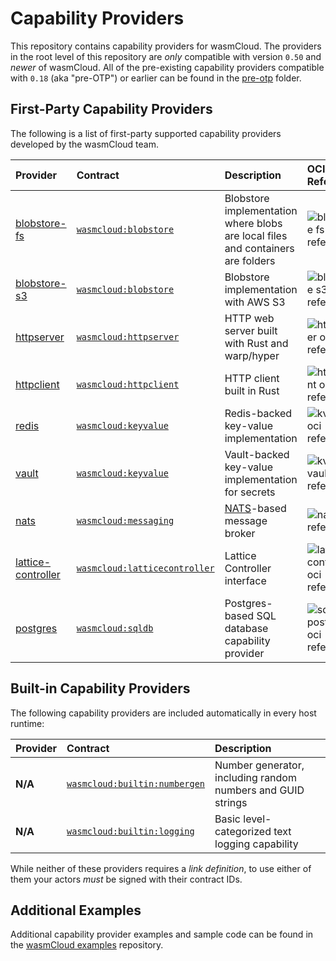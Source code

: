 # Capability Providers

This repository contains capability providers for wasmCloud. The providers 
in the root level of this repository are _only_ compatible with version `0.50`
and _newer_ of wasmCloud. All of the pre-existing capability providers compatible
with `0.18` (aka "pre-OTP") or earlier can be found in the [pre-otp](./pre-otp) folder.

## First-Party Capability Providers
The following is a list of first-party supported capability providers developed by the
wasmCloud team.

| Provider | Contract | Description | OCI Reference <img style="width: 300px" align="right" />  |
| :--- | :--- | :--- | :--- |
| [blobstore-fs](./blobstore-fs) | [`wasmcloud:blobstore`](https://github.com/wasmCloud/interfaces/tree/main/blobstore-fs) | Blobstore implementation where blobs are local files and containers are folders | <img alt='blobstore fs oci reference' src='https://img.shields.io/endpoint?url=https%3A%2F%2Fproud-bird-4896.cosmonic.io%2Fblobstore-fs' />
| [blobstore-s3](./blobstore-s3) | [`wasmcloud:blobstore`](https://github.com/wasmCloud/interfaces/tree/main/blobstore-s3) | Blobstore implementation with AWS S3 | <img alt='blobstore s3 oci reference' src='https://img.shields.io/endpoint?url=https%3A%2F%2Fproud-bird-4896.cosmonic.io%2Fblobstore-s3' />
| [httpserver](./httpserver-rs) | [`wasmcloud:httpserver`](https://github.com/wasmCloud/interfaces/tree/main/httpserver) | HTTP web server built with Rust and warp/hyper | <img alt='httpserver oci reference' src='https://img.shields.io/endpoint?url=https%3A%2F%2Fproud-bird-4896.cosmonic.io%2Fhttpserver' />
| [httpclient](./httpclient) | [`wasmcloud:httpclient`](https://github.com/wasmCloud/interfaces/tree/main/httpclient) | HTTP client built in Rust |  <img alt='httpclient oci reference' src='https://img.shields.io/endpoint?url=https%3A%2F%2Fproud-bird-4896.cosmonic.io%2Fhttpclient' />
| [redis](./kvredis) | [`wasmcloud:keyvalue`](https://github.com/wasmCloud/interfaces/tree/main/keyvalue) | Redis-backed key-value implementation | <img alt='kvredis oci reference' src='https://img.shields.io/endpoint?url=https%3A%2F%2Fproud-bird-4896.cosmonic.io%2Fkvredis' />
| [vault](./kv-vault) | [`wasmcloud:keyvalue`](https://github.com/wasmCloud/interfaces/tree/main/keyvalue) | Vault-backed key-value implementation for secrets | <img alt='kv-vault oci reference' src='https://img.shields.io/endpoint?url=https%3A%2F%2Fproud-bird-4896.cosmonic.io%2Fkv-vault' />
| [nats](./nats) | [`wasmcloud:messaging`](https://github.com/wasmCloud/interfaces/tree/main/messaging) | [NATS](https://nats.io)-based message broker | <img alt='nats oci reference' src='https://img.shields.io/endpoint?url=https%3A%2F%2Fproud-bird-4896.cosmonic.io%2Fnats_messaging' />
| [lattice-controller](./lattice-controller) | [`wasmcloud:latticecontroller`](https://github.com/wasmCloud/interfaces/tree/main/lattice-controller) | Lattice Controller interface | <img alt='lattice-controller oci reference' src='https://img.shields.io/endpoint?url=https%3A%2F%2Fproud-bird-4896.cosmonic.io%2Flattice-controller' />
| [postgres](./sqldb-postgres) | [`wasmcloud:sqldb`](https://github.com/wasmCloud/interfaces/tree/main/sqldb) | Postgres-based SQL database capability provider | <img alt='sqldb-postgres oci reference' src='https://img.shields.io/endpoint?url=https%3A%2F%2Fproud-bird-4896.cosmonic.io%2Fsqldb-postgres' />

## Built-in Capability Providers
The following capability providers are included automatically in every host runtime:

| Provider | Contract | Description |
| :--- | :--- | :--- |
| **N/A** | [`wasmcloud:builtin:numbergen`](https://github.com/wasmCloud/interfaces/tree/main/numbergen) | Number generator, including random numbers and GUID strings |
| **N/A** | [`wasmcloud:builtin:logging`](https://github.com/wasmCloud/interfaces/tree/main/logging) | Basic level-categorized text logging capability |

While neither of these providers requires a _link definition_, to use either of them your actors _must_ be signed with their contract IDs.

## Additional Examples
Additional capability provider examples and sample code can be found in the [wasmCloud examples](https://github.com/wasmCloud/examples) repository.